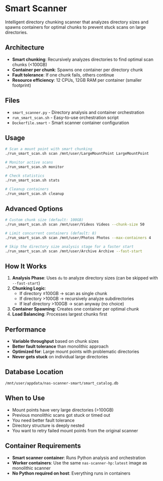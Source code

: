 # Smart Scanner

Intelligent directory chunking scanner that analyzes directory sizes and spawns containers for optimal chunks to prevent stuck scans on large directories.

## Architecture

- **Smart chunking**: Recursively analyzes directories to find optimal scan chunks (<100GB)
- **Container per chunk**: Spawns one container per directory chunk
- **Fault tolerance**: If one chunk fails, others continue
- **Resource efficiency**: 12 CPUs, 12GB RAM per container (smaller footprint)

## Files

- `smart_scanner.py` - Directory analysis and container orchestration
- `run_smart_scan.sh` - Easy-to-use orchestration script
- `Dockerfile.smart` - Smart scanner container configuration

## Usage

```bash
# Scan a mount point with smart chunking
./run_smart_scan.sh scan /mnt/user/LargeMountPoint LargeMountPoint

# Monitor active scans
./run_smart_scan.sh monitor

# Check statistics
./run_smart_scan.sh stats

# Cleanup containers
./run_smart_scan.sh cleanup
```

## Advanced Options

```bash
# Custom chunk size (default: 100GB)
./run_smart_scan.sh scan /mnt/user/Videos Videos --chunk-size 50

# Limit concurrent containers (default: 8)
./run_smart_scan.sh scan /mnt/user/Photos Photos --max-containers 4

# Skip the directory size analysis stage for a faster start
./run_smart_scan.sh scan /mnt/user/Archive Archive --fast-start
```

## How It Works

1. **Analysis Phase**: Uses `du` to analyze directory sizes (can be skipped with `--fast-start`)
2. **Chunking Logic**: 
   - If directory ≤100GB → scan as single chunk
   - If directory >100GB → recursively analyze subdirectories
   - If leaf directory >100GB → scan anyway (no choice)
3. **Container Spawning**: Creates one container per optimal chunk
4. **Load Balancing**: Processes largest chunks first

## Performance

- **Variable throughput** based on chunk sizes
- **Better fault tolerance** than monolithic approach
- **Optimized for**: Large mount points with problematic directories
- **Never gets stuck** on individual large directories

## Database Location

`/mnt/user/appdata/nas-scanner-smart/smart_catalog.db`

## When to Use

- Mount points have very large directories (>100GB)
- Previous monolithic scans got stuck or timed out
- You need better fault tolerance
- Directory structure is deeply nested
- You want to retry failed mount points from the original scanner

## Container Requirements

- **Smart scanner container**: Runs Python analysis and orchestration
- **Worker containers**: Use the same `nas-scanner-hp:latest` image as monolithic scanner
- **No Python required on host**: Everything runs in containers
